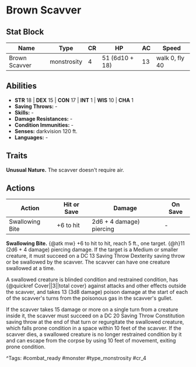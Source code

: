 # Brown Scavver

## Stat Block

| Name | Type | CR | HP | AC | Speed |
|------|------|----|----|----|-------|
| Brown Scavver | monstrosity | 4 | 51 (6d10 + 18) | 13 | walk 0, fly 40 |

## Abilities

- **STR** 18 | **DEX** 15 | **CON** 17 | **INT** 1 | **WIS** 10 | **CHA** 1
- **Saving Throws:** -  
- **Skills:** -  
- **Damage Resistances:** -  
- **Condition Immunities:** -  
- **Senses:** darkvision 120 ft.  
- **Languages:** -

## Traits

**Unusual Nature.** The scavver doesn't require air.


## Actions

| Action | Hit or Save | Damage | On Save |
|--------|--------------|--------|----------|
| Swallowing Bite | +6 to hit | 2d6 + 4 damage) piercing | - |

**Swallowing Bite.** {@atk mw} +6 to hit to hit, reach 5 ft., one target. {@h}11 (2d6 + 4 damage) piercing damage. If the target is a Medium or smaller creature, it must succeed on a DC 13 Saving Throw Dexterity saving throw or be swallowed by the scavver. The scavver can have one creature swallowed at a time.

A swallowed creature is blinded condition and restrained condition, has {@quickref Cover||3||total cover} against attacks and other effects outside the scavver, and takes 13 (3d8 damage) poison damage at the start of each of the scavver's turns from the poisonous gas in the scavver's gullet.

If the scavver takes 15 damage or more on a single turn from a creature inside it, the scavver must succeed on a DC 20 Saving Throw Constitution saving throw at the end of that turn or regurgitate the swallowed creature, which falls prone condition in a space within 10 feet of the scavver. If the scavver dies, a swallowed creature is no longer restrained condition by it and can escape from the corpse by using 10 feet of movement, exiting prone condition.


^Tags: #combat_ready #monster #type_monstrosity #cr_4